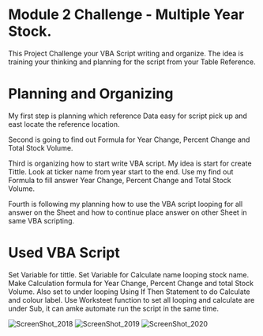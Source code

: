 # Module 2 Challenge - Multiple Year Stock.

This Project Challenge your VBA Script writing and organize.  The idea is training your thinking and planning for the script from your Table Reference.

# Planning and Organizing

My first step is planning which reference Data easy for script pick up and east locate the reference location. 

Second is going to find out Formula for Year Change, Percent Change and Total Stock Volume.

Third is organizing how to start write VBA script. My idea is start for create Tittle. Look at ticker name from year start to the end.  Use my find out Formula to fill answer Year Change, Percent Change and Total Stock Volume.

Fourth is following my planning how to use the VBA script looping for all answer on the Sheet and how to continue place answer on other Sheet in same VBA scripting. 

# Used VBA Script 
Set Variable for tittle.
Set Variable for Calculate name
looping stock name.
Make Calculation formula for Year Change, Percent Change and total Stock Volume. Also set to under looping
Using If Then Statement to do Calculate and colour label.
Use Worksteet function to set all looping and calculate are under Sub, it can amke automate run the script in the same time.

![ScreenShot_2018](https://user-images.githubusercontent.com/119981450/227592252-16cdd7fe-8beb-4668-b6a1-f06421ccd32d.png)
![ScreenShot_2019](https://user-images.githubusercontent.com/119981450/227592264-76a9ca22-6062-4ad4-a728-3821ed169645.png)
![ScreenShot_2020](https://user-images.githubusercontent.com/119981450/227592275-25755432-e0e7-4350-b8eb-0e47765f9a16.png)
